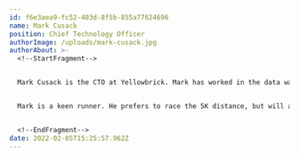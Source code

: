 ```yaml
---
id: f6e3aea9-fc52-403d-8f5b-855a77624696
name: Mark Cusack
position: Chief Technology Officer
authorImage: /uploads/mark-cusack.jpg
authorAbout: >-
  <!--StartFragment-->


  Mark Cusack is the CTO at Yellowbrick. Mark has worked in the data warehousing and advanced analytics space for the past 20 years. He was a co-founding developer at the data warehouse archiving company RainStor, which was acquired by Teradata in 2014. Mark holds a PhD in computational physics, and has worked in academia, government, startups and enterprises over the course of his career.


  Mark is a keen runner. He prefers to race the 5K distance, but will also tackle 10K, half-marathons and the occasional full marathon if pushed. He also boxes and skis - although not generally at the same time.


  <!--EndFragment-->
date: 2022-02-05T15:25:57.962Z
---
```

